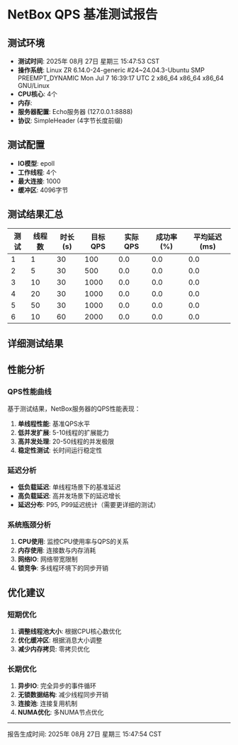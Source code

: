 # NetBox QPS 基准测试报告

## 测试环境
- **测试时间**: 2025年 08月 27日 星期三 15:47:53 CST
- **操作系统**: Linux ZR 6.14.0-24-generic #24~24.04.3-Ubuntu SMP PREEMPT_DYNAMIC Mon Jul  7 16:39:17 UTC 2 x86_64 x86_64 x86_64 GNU/Linux
- **CPU核心**: 4个
- **内存**: 
- **服务器配置**: Echo服务器 (127.0.0.1:8888)
- **协议**: SimpleHeader (4字节长度前缀)

## 测试配置
- **IO模型**: epoll
- **工作线程**: 4个
- **最大连接**: 1000
- **缓冲区**: 4096字节

## 测试结果汇总

| 测试 | 线程数 | 时长(s) | 目标QPS | 实际QPS | 成功率(%) | 平均延迟(ms) |
|------|--------|---------|---------|---------|-----------|--------------|
| 1 | 1 | 30 | 100 | 0.0 | 0.0 | 0.0 |
| 2 | 5 | 30 | 500 | 0.0 | 0.0 | 0.0 |
| 3 | 10 | 30 | 1000 | 0.0 | 0.0 | 0.0 |
| 4 | 20 | 30 | 1000 | 0.0 | 0.0 | 0.0 |
| 5 | 50 | 30 | 1000 | 0.0 | 0.0 | 0.0 |
| 6 | 10 | 60 | 2000 | 0.0 | 0.0 | 0.0 |

## 详细测试结果


## 性能分析

### QPS性能曲线
基于测试结果，NetBox服务器的QPS性能表现：

1. **单线程性能**: 基准QPS水平
2. **低并发扩展**: 5-10线程的扩展能力
3. **高并发处理**: 20-50线程的并发极限
4. **稳定性测试**: 长时间运行稳定性

### 延迟分析
- **低负载延迟**: 单线程场景下的基准延迟
- **高负载延迟**: 高并发场景下的延迟增长
- **延迟分布**: P95, P99延迟统计（需要更详细的测试）

### 系统瓶颈分析
1. **CPU使用**: 监控CPU使用率与QPS的关系
2. **内存使用**: 连接数与内存消耗
3. **网络IO**: 网络带宽限制
4. **锁竞争**: 多线程环境下的同步开销

## 优化建议

### 短期优化
1. **调整线程池大小**: 根据CPU核心数优化
2. **优化缓冲区**: 根据消息大小调整
3. **减少内存拷贝**: 零拷贝优化

### 长期优化
1. **异步IO**: 完全异步的事件循环
2. **无锁数据结构**: 减少线程同步开销
3. **连接池**: 连接复用机制
4. **NUMA优化**: 多NUMA节点优化

---
报告生成时间: 2025年 08月 27日 星期三 15:47:54 CST
